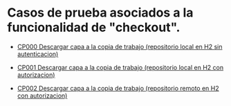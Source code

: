 
# Casos de prueba asociados a la funcionalidad de "checkout".

* [CP000 Descargar capa a la copia de trabajo (repositorio local en H2 sin autenticacion)](CP000/testVC00CO00CP000.md)

* [CP001 Descargar capa a la copia de trabajo (repositorio local en H2 con autorizacion)](CP001/testVC00CO00CP001.md)

* [CP002 Descargar capa a la copia de trabajo (repositorio remoto en H2 con autorizacion)](CP002/testVC00CO00CP002.md)
